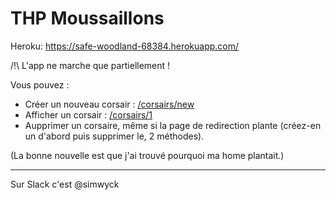 # THP Moussaillons

Heroku: https://safe-woodland-68384.herokuapp.com/

/!\ L'app ne marche que partiellement !

Vous pouvez :
* Créer un nouveau corsair : [/corsairs/new](https://safe-woodland-68384.herokuapp.com/corsairs/new)
* Afficher un corsair : [/corsairs/1](https://safe-woodland-68384.herokuapp.com/corsairs/1)
* Aupprimer un corsaire, même si la page de redirection plante (créez-en un d'abord puis supprimer le, 2 méthodes).

(La bonne nouvelle est que j'ai trouvé pourquoi ma home plantait.)

---

Sur Slack c'est @simwyck
